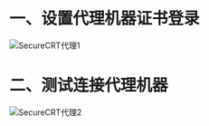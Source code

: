 # 一、设置代理机器证书登录

  ![SecureCRT代理1](https://github.com/Lancger/opslinux/blob/master/images/securecrt_proxy01.png)

# 二、测试连接代理机器

  ![SecureCRT代理2](https://github.com/Lancger/opslinux/blob/master/images/securecrt_proxy01.png)
